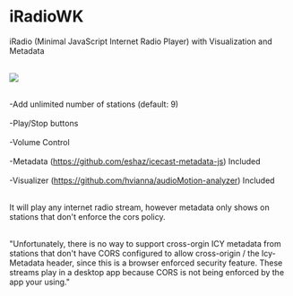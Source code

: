 # iRadioWK
iRadio (Minimal JavaScript Internet Radio Player) with Visualization and Metadata<br><br>

<img src="https://i.ibb.co/NV8Mx4v/iRadioWK.jpg"><br><br>

-Add unlimited number of stations (default: 9)<br><br>
-Play/Stop buttons<br><br>
-Volume Control<br><br>
-Metadata (https://github.com/eshaz/icecast-metadata-js) Included<br><br>
-Visualizer (https://github.com/hvianna/audioMotion-analyzer) Included <br><br>

It will play any internet radio stream, however metadata only shows on stations that don't enforce the cors policy.<br><br>

"Unfortunately, there is no way to support cross-orgin ICY metadata from stations that don't have CORS configured 
to allow cross-origin / the Icy-Metadata header, since this is a browser enforced security feature. These streams 
play in a desktop app because CORS is not being enforced by the app your using."



